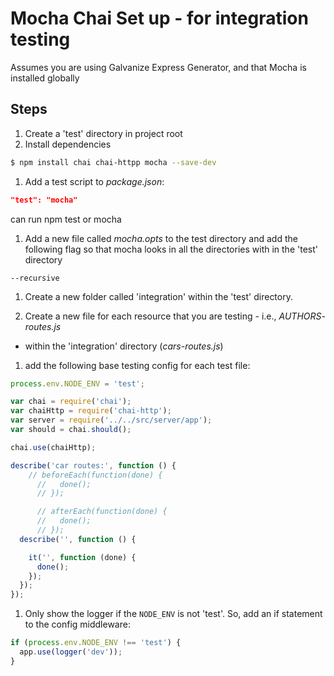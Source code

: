 # Mocha Chai Set up - for integration testing

Assumes you are using Galvanize Express Generator,
and that Mocha is installed globally

## Steps

1. Create a 'test' directory in project root
1. Install dependencies
  ```sh
  $ npm install chai chai-httpp mocha --save-dev
  ```
1. Add a test script to *package.json*:
  ```json
  "test": "mocha"
  ```
  can run npm test or mocha

1. Add a new file called *mocha.opts*
to the test directory and add the following flag so that
mocha looks in all the directories with in the 'test'
directory
  ```
  --recursive
  ```
1. Create a new folder called 'integration' within the 'test' directory.

1. Create a new file for each resource that you are testing - i.e., *AUTHORS-
routes.js*
 - within the 'integration' directory (*cars-routes.js*)

1. add the following base testing config for each test file:
  ``` javascript
  process.env.NODE_ENV = 'test';

  var chai = require('chai');
  var chaiHttp = require('chai-http');
  var server = require('../../src/server/app');
  var should = chai.should();

  chai.use(chaiHttp);

  describe('car routes:', function () {
      // beforeEach(function(done) {
        //   done();
        // });

        // afterEach(function(done) {
        //   done();
        // });
    describe('', function () {

      it('', function (done) {
        done();
      });
    });
  });
  ```

1. Only show the logger if the `NODE_ENV` is not 'test'.
So, add an if statement to the config middleware:

```javascript
if (process.env.NODE_ENV !== 'test') {
  app.use(logger('dev'));
}
```
